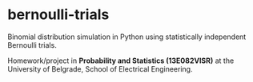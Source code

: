 # bernoulli-trials
Binomial distribution simulation in Python using statistically independent Bernoulli trials.

Homework/project in **Probability and Statistics (13E082VISR)** at the University of Belgrade, School of Electrical Engineering.
